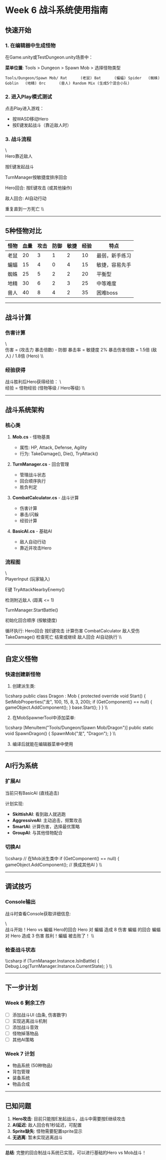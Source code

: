 ﻿# Week 6 战斗系统使用指南

##  快速开始

### 1. 在编辑器中生成怪物

在Game.unity或TestDungeon.unity场景中：

**菜单位置**: Tools > Dungeon > Spawn Mob > 选择怪物类型

`
Tools/Dungeon/Spawn Mob/
 Rat      (老鼠)
 Bat      (蝙蝠)
 Spider   (蜘蛛)
 Goblin   (地精)
 Orc      (兽人)
 Random Mix (生成5个混合小队)
`

### 2. 进入Play模式测试

点击Play进入游戏：
- 按WASD移动Hero
- 按E键发起战斗（靠近敌人时）

### 3. 战斗流程

\\\
Hero靠近敌人
    
按E键发起战斗
    
TurnManager按敏捷度排序回合
    
Hero回合: 按E键攻击 (或其他操作)
    
敌人回合: AI自动行动
    
重复直到一方死亡
\\\

---

##  5种怪物对比

| 怪物 | 血量 | 攻击 | 防御 | 敏捷 | 经验 | 特点 |
|------|------|------|------|------|------|------|
| 老鼠 | 20 | 3 | 1 | 2 | 10 | 最弱，新手练习 |
| 蝙蝠 | 15 | 4 | 0 | 4 | 15 | 敏捷，容易先手 |
| 蜘蛛 | 25 | 5 | 2 | 2 | 20 | 平衡型 |
| 地精 | 30 | 6 | 2 | 3 | 25 | 中等难度 |
| 兽人 | 40 | 8 | 4 | 2 | 35 | 困难boss |

---

##  战斗计算

### 伤害计算

\\\
伤害 = (攻击力  暴击倍数) - 防御
暴击率 = 敏捷度  2%
暴击伤害倍数 = 1.5倍 (敌人) / 1.8倍 (Hero)
\\\

### 经验获得

战斗胜利后Hero获得经验：
\\\
经验 = 怪物经验  (怪物等级 / Hero等级)
\\\

---

##  战斗系统架构

### 核心类

1. **Mob.cs** - 怪物基类
   - 属性: HP, Attack, Defense, Agility
   - 行为: TakeDamage(), Die(), TryAttack()

2. **TurnManager.cs** - 回合管理
   - 管理战斗状态
   - 回合顺序执行
   - 胜负判定

3. **CombatCalculator.cs** - 战斗计算
   - 伤害计算
   - 暴击/闪躲
   - 经验计算

4. **BasicAI.cs** - 基础AI
   - 敌人自动行动
   - 靠近并攻击Hero

### 流程图

\\\
PlayerInput (玩家输入)
    
E键  TryAttackNearbyEnemy()
    
检测附近敌人 (距离 <= 1)
    
TurnManager.StartBattle()
    
初始化回合顺序 (按敏捷度)
    
循环执行:
 Hero回合  按E键攻击
 计算伤害  CombatCalculator
 敌人受伤  TakeDamage()
 检查死亡  结束或继续
 敌人回合  AI自动执行
\\\

---

##  自定义怪物

### 快速创建新怪物

1. 创建派生类:

\\\csharp
public class Dragon : Mob
{
    protected override void Start()
    {
        SetMobProperties(\"龙\", 100, 15, 8, 3, 200);
        if (GetComponent<IAIBehavior>() == null)
        {
            gameObject.AddComponent<BasicAI>();
        }
        base.Start();
    }
}
\\\

2. 在MobSpawnerTool中添加菜单:

\\\csharp
[MenuItem(\"Tools/Dungeon/Spawn Mob/Dragon\")]
public static void SpawnDragon()
{
    SpawnMob<Dragon>(\"龙\", \"Dragon\");
}
\\\

3. 编译后就能在编辑器菜单中使用

---

##  AI行为系统

### 扩展AI

当前只有BasicAI (直线追击)

计划实现:
- **SkittishAI**: 看到敌人就逃跑
- **AggressiveAI**: 主动追击，频繁攻击
- **SmartAI**: 计算伤害，选择最优策略
- **GroupAI**: 与其他怪物配合

### 切换AI

\\\csharp
// 在Mob派生类中
if (GetComponent<IAIBehavior>() == null)
{
    gameObject.AddComponent<SmartAI>();  // 换成其他AI
}
\\\

---

##  调试技巧

### Console输出

战斗时查看Console获取详细信息:

\\\
 战斗开始！Hero vs 蝙蝠
 Hero的回合
 Hero 对 蝙蝠 造成 8 伤害
 蝙蝠 的回合
 蝙蝠 对 Hero 造成 3 伤害
 胜利！蝙蝠 被击败了！
\\\

### 检查战斗状态

\\\csharp
if (TurnManager.Instance.IsInBattle)
{
    Debug.Log(TurnManager.Instance.CurrentState);
}
\\\

---

##  下一步计划

### Week 6 剩余工作

- [ ] 添加战斗UI (血条, 伤害数字)
- [ ] 实现逃离战斗机制
- [ ] 添加战斗音效
- [ ] 怪物掉落物品
- [ ] 其他AI策略

### Week 7 计划

- 物品系统 (50种物品)
- 背包管理
- 装备系统
- 物品合成

---

##  已知问题

1. **Hero攻击**: 目前只能按E发起战斗，战斗中需要按E继续攻击
2. **AI延迟**: 敌人回合有1秒延迟，可配置
3. **Sprite缺失**: 怪物需要配置sprite显示
4. **无逃离**: 暂未实现逃离战斗

---

**总结**: 完整的回合制战斗系统已实现，可以进行基础的Hero vs Mob战斗！

